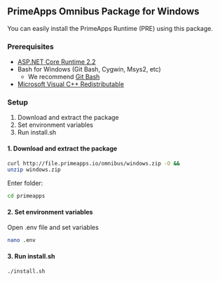 ## PrimeApps Omnibus Package for Windows

You can easily install the PrimeApps Runtime (PRE) using this package.

### Prerequisites
* [ASP.NET Core Runtime 2.2](https://dotnet.microsoft.com/download/dotnet-core/2.2)
* Bash for Windows (Git Bash, Cygwin, Msys2, etc)
  * We recommend [Git Bash](https://github.com/git-for-windows/git/releases)
* [Microsoft Visual C++ Redistributable](https://support.microsoft.com/en-us/help/2977003/the-latest-supported-visual-c-downloads)

### Setup
1. Download and extract the package
2. Set environment variables
3. Run install.sh

#### 1. Download and extract the package
```bash
curl http://file.primeapps.io/omnibus/windows.zip -O &&
unzip windows.zip
```

Enter folder:
```bash
cd primeapps
```

#### 2. Set environment variables
Open .env file and set variables

```bash
nano .env
```

#### 3. Run install.sh
```bash
./install.sh
```
